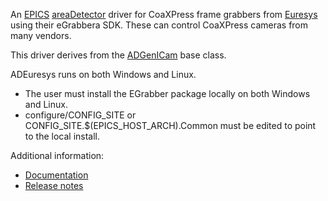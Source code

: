 An 
[EPICS](http://www.aps.anl.gov/epics)
[areaDetector](https://github.com/areaDetector/areaDetector/blob/master/README.md)
driver for CoaXPress frame grabbers from 
[Euresys](http://euresys.com) using their eGrabbera SDK.
These can control CoaXPress cameras from many vendors.

This driver derives from the [ADGenICam](https://github.com/areaDetector/ADGenICam) base class.

ADEuresys runs on both Windows and Linux.

 - The user must install the EGrabber package locally on both Windows and Linux.
 - configure/CONFIG_SITE or CONFIG_SITE.$(EPICS_HOST_ARCH).Common must be edited to point to the local install.

Additional information:
* [Documentation](https://areadetector.github.io/areaDetector/ADEuresys/ADEuresys.html)
* [Release notes](RELEASE.md)
